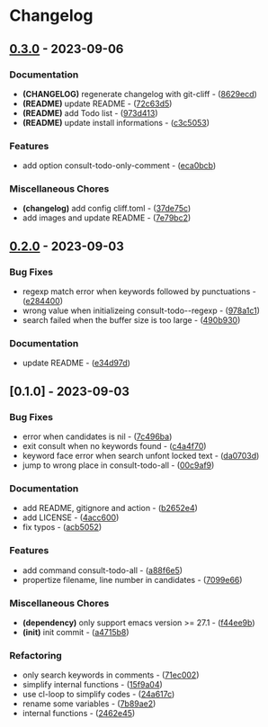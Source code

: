 # Changelog

## [0.3.0](https://github.com/liuyinz/consult-todo/compare/v0.2.0..v0.3.0) - 2023-09-06

### Documentation

- **(CHANGELOG)** regenerate changelog with git-cliff - ([8629ecd](https://github.com/liuyinz/consult-todo/commit/8629ecdf97bda5fcce120c76622cce2d470dddd9))
- **(README)** update README - ([72c63d5](https://github.com/liuyinz/consult-todo/commit/72c63d57b826d44cffb17b1d7895f94a6392c9af))
- **(README)** add Todo list - ([973d413](https://github.com/liuyinz/consult-todo/commit/973d413e9ba8d72a6f32a61507a3362baca80279))
- **(README)** update install informations - ([c3c5053](https://github.com/liuyinz/consult-todo/commit/c3c50533aec82522f63ba2903a61bf510eea46f2))

### Features

- add option consult-todo-only-comment - ([eca0bcb](https://github.com/liuyinz/consult-todo/commit/eca0bcb63755a083b880fde5e64103b58e22b0e4))

### Miscellaneous Chores

- **(changelog)** add config cliff.toml - ([37de75c](https://github.com/liuyinz/consult-todo/commit/37de75c50462ccf8e4119bfe5fc4eb84e6ef6719))
- add images and update README - ([7e79bc2](https://github.com/liuyinz/consult-todo/commit/7e79bc2584252f9e9786ee20f4e87c2ee565e71d))

## [0.2.0](https://github.com/liuyinz/consult-todo/compare/v0.1.0..v0.2.0) - 2023-09-03

### Bug Fixes

- regexp match error when keywords followed by punctuations - ([e284400](https://github.com/liuyinz/consult-todo/commit/e2844004a54a7b9715d5832161805d67c2cc092a))
- wrong value when initializeing consult-todo--regexp - ([978a1c1](https://github.com/liuyinz/consult-todo/commit/978a1c193ee9a23a91340ba54ebde742e70f16ec))
- search failed when the buffer size is too large - ([490b930](https://github.com/liuyinz/consult-todo/commit/490b930325f7a79c814efbb824897a9c2cff88b5))

### Documentation

- update README - ([e34d97d](https://github.com/liuyinz/consult-todo/commit/e34d97d3e004cde5f0360ca1a4ea3e8e7cc4fa14))

## [0.1.0] - 2023-09-03

### Bug Fixes

- error when candidates is nil - ([7c496ba](https://github.com/liuyinz/consult-todo/commit/7c496ba8caec858d4107dc02845eaebee6a72557))
- exit consult when no keywords found - ([c4a4f70](https://github.com/liuyinz/consult-todo/commit/c4a4f70e4f8b47bdada8b5c6b2ec510a2bc84d4d))
- keyword face error when search unfont locked text - ([da0703d](https://github.com/liuyinz/consult-todo/commit/da0703d9889f1e7c4ced3e435b8da593a169c30b))
- jump to wrong place in consult-todo-all - ([00c9af9](https://github.com/liuyinz/consult-todo/commit/00c9af9edf92af0d63c5ffeae5d8dba458b6226c))

### Documentation

- add README, gitignore and action - ([b2652e4](https://github.com/liuyinz/consult-todo/commit/b2652e48bf3f1a5090d22cbabf7b89e0a26f51da))
- add LICENSE - ([4acc600](https://github.com/liuyinz/consult-todo/commit/4acc600fcaf4583360a8a84b4989c5391739ed5a))
- fix typos - ([acb5052](https://github.com/liuyinz/consult-todo/commit/acb50527407f7034d0a9f9105bd8cf179ca1f712))

### Features

- add command consult-todo-all - ([a88f6e5](https://github.com/liuyinz/consult-todo/commit/a88f6e5d6a10635d61d42b138c73ea09f9e926b4))
- propertize filename, line number in candidates - ([7099e66](https://github.com/liuyinz/consult-todo/commit/7099e6683753b1137034a5de651b12d93d3f798b))

### Miscellaneous Chores

- **(dependency)** only support emacs version >= 27.1 - ([f44ee9b](https://github.com/liuyinz/consult-todo/commit/f44ee9b955e69c9216ecfabd2180ac4130fa6648))
- **(init)** init commit - ([a4715b8](https://github.com/liuyinz/consult-todo/commit/a4715b85e67612407105d3277baf7fee26ae45c6))

### Refactoring

- only search keywords in comments - ([71ec002](https://github.com/liuyinz/consult-todo/commit/71ec0022b6eb6d5b2c29eb400e4b15decc1b3929))
- simplify internal functions - ([15f9a04](https://github.com/liuyinz/consult-todo/commit/15f9a04765dff8815a6d97cb621f5f6f1f69c753))
- use cl-loop to simplify codes - ([24a617c](https://github.com/liuyinz/consult-todo/commit/24a617ca42dfbb0a2f7f351ed0186d1b1997aaf6))
- rename some variables - ([7b89ae2](https://github.com/liuyinz/consult-todo/commit/7b89ae2ecdc3c37da93bb4fa4aae07cd4597d8bd))
- internal functions - ([2462e45](https://github.com/liuyinz/consult-todo/commit/2462e459a18d73aa2802a1828d22c5d36c47bf3a))

<!-- generated by git-cliff -->

